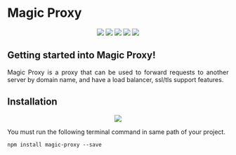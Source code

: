 # Magic Proxy

<p align="center">
<img src="https://badgen.net/npm/v/magic-proxy"/>
<img src="https://badgen.net/npm/dt/magic-proxy"/>
<img src="https://badgen.net/npm/license/magic-proxy"/>
<img src="https://badgen.net/npm/types/magic-proxy"/>
<img src="https://badgen.net/badge/author/MurylloEx/red?icon=label"/>
</p>

## Getting started into Magic Proxy!
<p align="justify">Magic Proxy is a proxy that can be used to forward requests to another server by domain name, and have a load balancer, ssl/tls support features.</p>

## Installation

<p align="center">
<img src="https://nodei.co/npm/magic-proxy.png?downloads=true&downloadRank=true&stars=true"/>
</p>
<p align="justify">You must run the following terminal command in same path of your project.<p>
  
```
npm install magic-proxy --save
```
